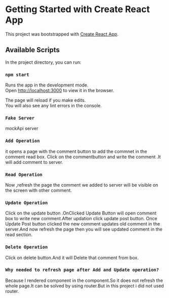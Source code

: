# Getting Started with Create React App

This project was bootstrapped with [Create React App](https://github.com/facebook/create-react-app).

## Available Scripts

In the project directory, you can run:

### `npm start`

Runs the app in the development mode.\
Open [http://localhost:3000](http://localhost:3000) to view it in the browser.

The page will reload if you make edits.\
You will also see any lint errors in the console.

### `Fake Server`
mockApi server

### `Add Operation`
it opens a page with the comment button to add the commnet in the comment read box.
Click on the commentbutton and write the comment .It will add comment to server.

### `Read Operation `
Now ,refresh the page the comment we added to server will be visible on the screen with other comment.

### `Update Operation`
Click on the update button .OnClicked Update Button will open comment box to write new comment.After updation click update post button.
Once Update Post button clicked the new comment updates old comment in the server.And now refresh the page then you will see updated comment in the read section.

### `Delete Operation`
Click on delete button.And it will Delete that comment from box.

### `Why needed to refresh page after Add and Update operation?`
Because I rendered component in the component.So it does not refresh the whole page.It can be solved by using router.But in this project i did not used router.
